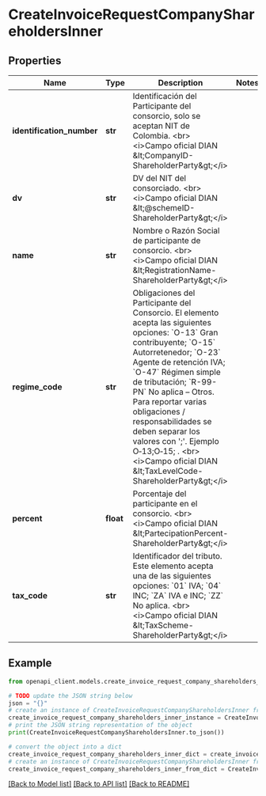# CreateInvoiceRequestCompanyShareholdersInner


## Properties

Name | Type | Description | Notes
------------ | ------------- | ------------- | -------------
**identification_number** | **str** | Identificación del Participante del consorcio, solo se aceptan  NIT de Colombia. &lt;br&gt;&lt;i&gt;Campo oficial DIAN &amp;lt;CompanyID-ShareholderParty&amp;gt;&lt;/i&gt; | 
**dv** | **str** | DV del NIT del consorciado. &lt;br&gt;&lt;i&gt;Campo oficial DIAN &amp;lt;@schemeID-ShareholderParty&amp;gt;&lt;/i&gt; | 
**name** | **str** | Nombre o Razón Social de participante de consorcio. &lt;br&gt;&lt;i&gt;Campo oficial DIAN &amp;lt;RegistrationName-ShareholderParty&amp;gt;&lt;/i&gt; | 
**regime_code** | **str** | Obligaciones del Participante del Consorcio.  El elemento acepta las siguientes opciones: &#x60;O-13&#x60; Gran contribuyente; &#x60;O-15&#x60; Autorretenedor; &#x60;O-23&#x60; Agente de retención IVA; &#x60;O-47&#x60; Régimen simple de tributación; &#x60;R-99-PN&#x60; No aplica – Otros. Para reportar varias obligaciones / responsabilidades se deben separar los valores con &#39;;&#39;. Ejemplo O‐13;O‐15; . &lt;br&gt;&lt;i&gt;Campo oficial DIAN &amp;lt;TaxLevelCode-ShareholderParty&amp;gt;&lt;/i&gt; | 
**percent** | **float** | Porcentaje del participante en el consorcio. &lt;br&gt;&lt;i&gt;Campo oficial DIAN &amp;lt;PartecipationPercent-ShareholderParty&amp;gt;&lt;/i&gt; | 
**tax_code** | **str** | Identificador del tributo. Este elemento acepta una de las siguientes opciones: &#x60;01&#x60; IVA; &#x60;04&#x60; INC; &#x60;ZA&#x60; IVA e INC; &#x60;ZZ&#x60; No aplica. &lt;br&gt;&lt;i&gt;Campo oficial DIAN &amp;lt;TaxScheme-ShareholderParty&amp;gt;&lt;/i&gt; | 

## Example

```python
from openapi_client.models.create_invoice_request_company_shareholders_inner import CreateInvoiceRequestCompanyShareholdersInner

# TODO update the JSON string below
json = "{}"
# create an instance of CreateInvoiceRequestCompanyShareholdersInner from a JSON string
create_invoice_request_company_shareholders_inner_instance = CreateInvoiceRequestCompanyShareholdersInner.from_json(json)
# print the JSON string representation of the object
print(CreateInvoiceRequestCompanyShareholdersInner.to_json())

# convert the object into a dict
create_invoice_request_company_shareholders_inner_dict = create_invoice_request_company_shareholders_inner_instance.to_dict()
# create an instance of CreateInvoiceRequestCompanyShareholdersInner from a dict
create_invoice_request_company_shareholders_inner_from_dict = CreateInvoiceRequestCompanyShareholdersInner.from_dict(create_invoice_request_company_shareholders_inner_dict)
```
[[Back to Model list]](../README.md#documentation-for-models) [[Back to API list]](../README.md#documentation-for-api-endpoints) [[Back to README]](../README.md)


